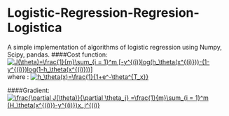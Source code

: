 # Logistic-Regression-Regresion-Logistica
A simple implementation of algorithms of logistic regression  using Numpy, Scipy, pandas.
####Cost function: 
<a href="https://www.codecogs.com/eqnedit.php?latex=J(\theta)=\frac{1}{m}\sum_{i&space;=&space;1}^m&space;[-y^{(i)}log(h_\theta(x^{(i)}))-(1-y^{(i)})log(1-h_\theta(x^{(i)}))]" target="_blank"><img src="https://latex.codecogs.com/gif.latex?J(\theta)=\frac{1}{m}\sum_{i&space;=&space;1}^m&space;[-y^{(i)}log(h_\theta(x^{(i)}))-(1-y^{(i)})log(1-h_\theta(x^{(i)}))]" title="J(\theta)=\frac{1}{m}\sum_{i = 1}^m [-y^{(i)}log(h_\theta(x^{(i)}))-(1-y^{(i)})log(1-h_\theta(x^{(i)}))]" /></a>
where : 
<a href="https://www.codecogs.com/eqnedit.php?latex=h_\theta(x)=\frac{1}{1&plus;e^-\theta^{T_x}}" target="_blank"><img src="https://latex.codecogs.com/gif.latex?h_\theta(x)=\frac{1}{1&plus;e^-\theta^{T_x}}" title="h_\theta(x)=\frac{1}{1+e^-\theta^{T_x}}" /></a>

####Gradient: 
<a href="https://www.codecogs.com/eqnedit.php?latex=\frac{\partial&space;J(\theta)}{\partial&space;\theta_j}&space;=\frac{1}{m}\sum_{i&space;=&space;1}^m&space;(H_\theta(x^{(i)})-y^{(i)})x_j^{(i)}" target="_blank"><img src="https://latex.codecogs.com/gif.latex?\frac{\partial&space;J(\theta)}{\partial&space;\theta_j}&space;=\frac{1}{m}\sum_{i&space;=&space;1}^m&space;(H_\theta(x^{(i)})-y^{(i)})x_j^{(i)}" title="\frac{\partial J(\theta)}{\partial \theta_j} =\frac{1}{m}\sum_{i = 1}^m (H_\theta(x^{(i)})-y^{(i)})x_j^{(i)}" /></a>
